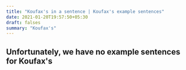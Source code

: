 ```yaml
---
title: "Koufax's in a sentence | Koufax's example sentences"
date: 2021-01-20T19:57:50+05:30
draft: falses
summary: "Koufax's"
---
```

## Unfortunately, we have no example sentences for Koufax's                 

